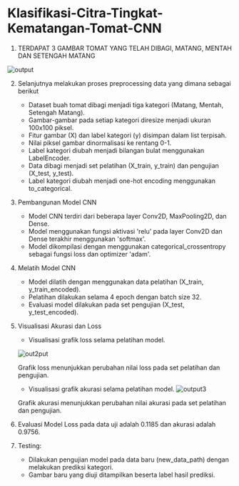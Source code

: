 
# Klasifikasi-Citra-Tingkat-Kematangan-Tomat-CNN

1. TERDAPAT 3 GAMBAR TOMAT YANG TELAH DIBAGI, MATANG, MENTAH DAN SETENGAH MATANG 

![output](https://github.com/DeagamaAntariksa/Klasifikasi-Citra-Tingkat-Kematangan-Tomat/assets/81089892/7c79e1b2-02b1-4bc3-b97c-c487beef9a8d)

2. Selanjutnya melakukan proses preprocessing data yang dimana sebagai berikut
   - Dataset buah tomat dibagi menjadi tiga kategori (Matang, Mentah, Setengah Matang).
   - Gambar-gambar pada setiap kategori diresize menjadi ukuran 100x100 piksel.
   - Fitur gambar (X) dan label kategori (y) disimpan dalam list terpisah.
   - Nilai piksel gambar dinormalisasi ke rentang 0-1.
   - Label kategori diubah menjadi bilangan bulat menggunakan LabelEncoder.
   - Data dibagi menjadi set pelatihan (X_train, y_train) dan pengujian (X_test, y_test).
   - Label kategori diubah menjadi one-hot encoding menggunakan to_categorical.
4. Pembangunan Model CNN
   - Model CNN terdiri dari beberapa layer Conv2D, MaxPooling2D, dan Dense.
   - Model menggunakan fungsi aktivasi 'relu' pada layer Conv2D dan Dense terakhir menggunakan 'softmax'.
   - Model dikompilasi dengan menggunakan categorical_crossentropy sebagai fungsi loss dan optimizer 'adam'.
6. Melatih Model CNN
   - Model dilatih dengan menggunakan data pelatihan (X_train, y_train_encoded).
   - Pelatihan dilakukan selama 4 epoch dengan batch size 32.
   - Evaluasi model dilakukan pada set pengujian (X_test, y_test_encoded).
8. Visualisasi Akurasi dan Loss
   - Visualisasi grafik loss selama pelatihan model.
   
   ![out2put](https://github.com/DeagamaAntariksa/Klasifikasi-Citra-Tingkat-Kematangan-Tomat/assets/81089892/35aba1a7-bfc2-4260-a340-b149ed60c80c)

   Grafik loss menunjukkan perubahan nilai loss pada set pelatihan dan pengujian.


   - Visualisasi grafik akurasi selama pelatihan model.
   ![output3](https://github.com/DeagamaAntariksa/Klasifikasi-Citra-Tingkat-Kematangan-Tomat/assets/81089892/c409228f-ad3c-4b8c-8188-93bec028caa2)
   
   Grafik akurasi menunjukkan perubahan nilai akurasi pada set pelatihan dan pengujian.

10. Evaluasi Model
    Loss pada data uji adalah 0.1185 dan akurasi adalah 0.9756.
13. Testing:
    - Dilakukan pengujian model pada data baru (new_data_path) dengan melakukan prediksi kategori.
    - Gambar baru yang diuji ditampilkan beserta label hasil prediksi.
   



